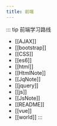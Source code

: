 ```yaml
---
title: 前端
---
```


::: tip 前端学习路线
- [[AJAX]]
- [[bootstrap]]
- [[CSS]]
- [[es6]]
- [[html]]
- [[HtmlNote]]
- [[JqNote]]
- [[jquery]]
- [[js]]
- [[JsNote]]
- [[README]]
- [[vue]]
- [[world]]
:::
